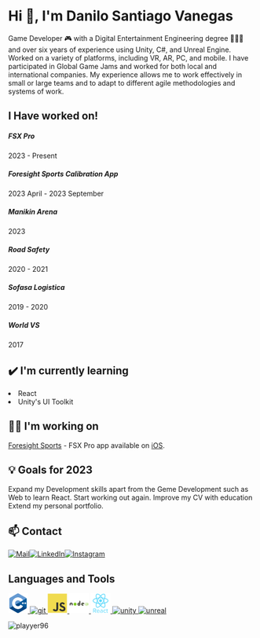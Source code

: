 <!-- <h1 align="center">Hi 👋, I'm Danilo Santiago Vanegas</h1> -->
#   Hi 👋, I'm Danilo Santiago Vanegas


Game Developer 🎮 with a Digital Entertainment Engineering degree 👨🏻‍🎓 and over six years of experience using Unity, C#, and Unreal Engine. Worked on a variety of platforms, including VR, AR, PC, and mobile. I have participated in Global Game Jams and worked for both local and international companies. My experience allows me to work effectively in small or large teams and to adapt to different agile methodologies and systems of work.

## I Have worked on!

<h5>FSX Pro</h5>
2023 - Present

<h5>Foresight Sports Calibration App</h5>
2023 April - 2023 September

<h5> Manikin Arena </h5>
2023

<h5>Road Safety</h5>
2020 - 2021

<h5>Sofasa Logistica</h5>
2019 - 2020

<h5> World VS</h5>
2017


##  ✔️ I'm currently learning
<li>React</li>
<li>Unity's UI Toolkit</li>

##  👩‍💻 I'm working on

[Foresight Sports](https://www.foresightsports.com/) - FSX Pro app available on [iOS](https://apps.apple.com/us/app/fsx-pro/id1515823777).

##  💡 Goals for 2023

Expand my Development skills apart from the Geme Development such as Web to learn React.
Start working out again.
Improve my CV with education
Extend my personal portfolio.

##  📫 Contact

[![Mail](https://img.shields.io/badge/Gmail-D14836?style=for-the-badge&logo=gmail&logoColor=white)](mailto:vanegasdanilo7@gmail.com?subject=[GitHub-Meet]%20Source%20Han%20Sans)[![LinkedIn](https://img.shields.io/badge/GitHub-100000?style=for-the-badge&logo=github&logoColor=white)](https://www.linkedin.com/in/danisvs)[![Instagram](https://img.shields.io/badge/Instagram-E4405F?style=for-the-badge&logo=instagram&logoColor=white)](https://www.instagram.com/_dani.svs/)

<p align="left">
</p>

##  Languages and Tools

<p align="left"> <a href="https://www.w3schools.com/cpp/" target="_blank" rel="noreferrer"> <img src="https://raw.githubusercontent.com/devicons/devicon/master/icons/cplusplus/cplusplus-original.svg" alt="cplusplus" width="40" height="40"/> </a> <a href="https://git-scm.com/" target="_blank" rel="noreferrer"> <img src="https://www.vectorlogo.zone/logos/git-scm/git-scm-icon.svg" alt="git" width="40" height="40"/> </a> <a href="https://developer.mozilla.org/en-US/docs/Web/JavaScript" target="_blank" rel="noreferrer"> <img src="https://raw.githubusercontent.com/devicons/devicon/master/icons/javascript/javascript-original.svg" alt="javascript" width="40" height="40"/> </a> <a href="https://nodejs.org" target="_blank" rel="noreferrer"> <img src="https://raw.githubusercontent.com/devicons/devicon/master/icons/nodejs/nodejs-original-wordmark.svg" alt="nodejs" width="40" height="40"/> </a> <a href="https://reactjs.org/" target="_blank" rel="noreferrer"> <img src="https://raw.githubusercontent.com/devicons/devicon/master/icons/react/react-original-wordmark.svg" alt="react" width="40" height="40"/> </a> <a href="https://unity.com/" target="_blank" rel="noreferrer"> <img src="https://www.vectorlogo.zone/logos/unity3d/unity3d-icon.svg" alt="unity" width="40" height="40"/> </a> <a href="https://unrealengine.com/" target="_blank" rel="noreferrer"> <img src="https://raw.githubusercontent.com/kenangundogan/fontisto/036b7eca71aab1bef8e6a0518f7329f13ed62f6b/icons/svg/brand/unreal-engine.svg" alt="unreal" width="40" height="40"/> </a> </p>
<p><img align="left" src="https://github-readme-stats.vercel.app/api/top-langs?username=playyer96&show_icons=true&locale=en&layout=compact" alt="playyer96" /></p>
